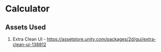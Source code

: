 # Calculator
## Assets Used
1. Extra Clean UI - https://assetstore.unity.com/packages/2d/gui/extra-clean-ui-138812
